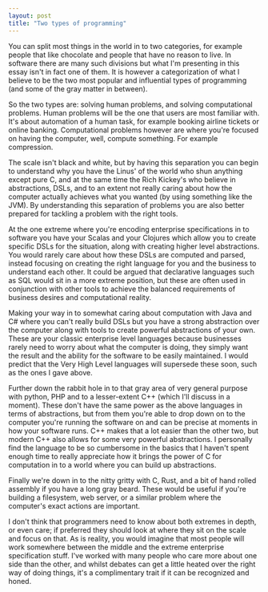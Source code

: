 ```yaml
---
layout: post
title: "Two types of programming"
---
```


You can split most things in the world in to two categories, for example people that like chocolate and people that have no reason to live. In software there are many such divisions but what I'm presenting in this essay isn't in fact one of them. It is however a categorization of what I believe to be the two most popular and influential types of programming (and some of the gray matter in between).

So the two types are: solving human problems, and solving computational problems. Human problems will be the one that users are most familiar with. It's about automation of a human task, for example booking airline tickets or online banking. Computational problems however are where you're focused on having the computer, well, compute something. For example compression.

The scale isn't black and white, but by having this separation you can begin to understand why you have the Linus' of the world who shun anything except pure C, and at the same time the Rich Kickey's who believe in abstractions, DSLs, and to an extent not really caring about how the computer actually achieves what you wanted (by using something like the JVM). By understanding this separation of problems you are also better prepared for tackling a problem with the right tools.

At the one extreme where you're encoding enterprise specifications in to software you have your Scalas and your Clojures which allow you to create specific DSLs for the situation, along with creating higher level abstractions. You would rarely care about how these DSLs are computed and parsed, instead focusing on creating the right language for you and the business to understand each other. It could be argued that declarative languages such as SQL would sit in a more extreme position, but these are often used in conjunction with other tools to achieve the balanced requirements of business desires and computational reality.

Making your way in to somewhat caring about computation with Java and C# where you can't really build DSLs but you have a strong abstraction over the computer along with tools to create powerful abstractions of your own. These are your classic enterprise level languages because businesses rarely need to worry about what the computer is doing, they simply want the result and the ability for the software to be easily maintained. I would predict that the Very High Level languages will supersede these soon, such as the ones I gave above.

Further down the rabbit hole in to that gray area of very general purpose with python, PHP and to a lesser-extent C++ (which I'll discuss in a moment). These don't have the same power as the above languages in terms of abstractions, but from them you're able to drop down on to the computer you're running the software on and can be precise at moments in how your software runs. C++ makes that a lot easier than the other two, but modern C++ also allows for some very powerful abstractions. I personally find the language to be so cumbersome in the basics that I haven't spent enough time to really appreciate how it brings the power of C for computation in to a world where you can build up abstractions.

Finally we're down in to the nitty gritty with C, Rust, and a bit of hand rolled assembly if you have a long gray beard. These would be useful if you're building a filesystem, web server, or a similar problem where the computer's exact actions are important.

I don't think that programmers need to know about both extremes in depth, or even care; if preferred they should look at where they sit on the scale and focus on that. As is reality, you would imagine that most people will work somewhere between the middle and the extreme enterprise specification stuff. I've worked with many people who care more about one side than the other, and whilst debates can get a little heated over the right way of doing things, it's a complimentary trait if it can be recognized and honed.
